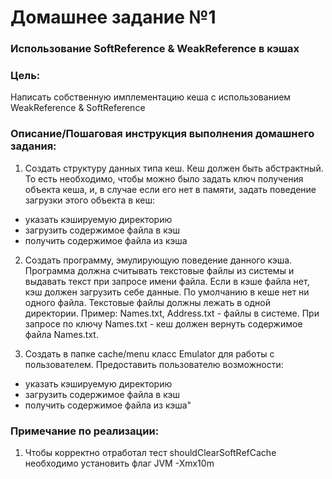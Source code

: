 # Домашнее задание №1
### Использование SoftReference & WeakReference в кэшах

### Цель:
Написать собственную имплементацию кеша с использованием WeakReference & SoftReference

### Описание/Пошаговая инструкция выполнения домашнего задания:
1. Создать структуру данных типа кеш. Кеш должен быть абстрактный. То есть необходимо, чтобы можно было задать ключ 
получения объекта кеша, и, в случае если его нет в памяти, задать поведение загрузки этого объекта в кеш:
- указать кэшируемую директорию
- загрузить содержимое файла в кэш
- получить содержимое файла из кэша

2. Создать программу, эмулирующую поведение данного кэша. Программа должна считывать текстовые файлы из системы и 
выдавать текст при запросе имени файла. Если в кэше файла нет, кэш должен загрузить себе данные. По умолчанию в кеше 
нет ни одного файла. Текстовые файлы должны лежать в одной директории. Пример: Names.txt, Address.txt - файлы в системе. 
При запросе по ключу Names.txt - кеш должен вернуть содержимое файла Names.txt.

3. Создать в папке cache/menu класс Emulator для работы с пользователем. Предоставить пользователю возможности:
- указать кэшируемую директорию
- загрузить содержимое файла в кэш
- получить содержимое файла из кэша"

### Примечание по реализации:
1. Чтобы корректно отработал тест shouldClearSoftRefCache необходимо установить флаг JVM -Xmx10m
